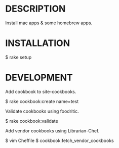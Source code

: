 # DESCRIPTION
  
  Install mac apps & some homebrew apps.

# INSTALLATION

  $ rake setup

# DEVELOPMENT

Add cookbook to site-cookbooks.
  
  $ rake cookbook:create name=test

Validate cookbooks using foodritic.

  $ rake cookbook:validate

Add vendor cookbooks using Librarian-Chef.

  $ vim Cheffile
  $ cookbook:fetch_vendor_cookbooks
